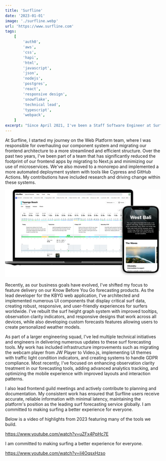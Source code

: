 ```yaml
---
title: 'Surfline'
date: '2023-01-01'
image: './surfline.webp'
url: 'https://www.surfline.com'
tags:
    [
        'auth0',
        'aws',
        'css',
        'hapi',
        'html',
        'javascript',
        'json',
        'nodejs',
        'postgres',
        'react',
        'responsive design',
        'snowflake',
        'technical lead',
        'typescript',
        'webpack',
    ]
excerpt: "Since April 2021, I've been a Staff Software Engineer at Surfline, where I work across our web applications stack. My primary focus is on the UI layer, using technologies like TypeScript, React, and Next.js. I also contribute to building and maintaining our APIs and databases, and we frequently work with AWS."
---
```


At Surfline, I started my journey on the Web Platform team, where I was responsible for overhauling our component system and migrating our frontend architecture to a more streamlined and efficient structure. Over the past two years, I've been part of a team that has significantly reduced the footprint of our frontend apps by migrating to Next.js and minimizing our use of microservices. We've also moved to a monorepo and implemented a more automated deployment system with tools like Cypress and GitHub Actions. My contributions have included research and driving change within these systems.

![Surfline Website](./surfline-site.webp)

Recently, as our business goals have evolved, I've shifted my focus to feature delivery on our Know Before You Go forecasting products. As the lead developer for the KBYG web application, I've architected and implemented numerous UI components that display critical surf data, creating robust, responsive, and user-friendly experiences for surfers worldwide. I've rebuilt the surf height graph system with improved tooltips, observation clarity indicators, and responsive designs that work across all devices, while also developing custom forecasts features allowing users to create personalized weather models.

As part of a larger engineering squad, I've led multiple technical initiatives and engineers in delivering numerous updates to these surf forecasting tools. My work has included infrastructure improvements such as migrating the webcam player from JW Player to Video.js, implementing UI themes with traffic light condition indicators, and creating systems to handle GDPR compliance. Most recently, I've focused on enhancing observation clarity treatment in our forecasting tools, adding advanced analytics tracking, and optimizing the mobile experience with improved layouts and interaction patterns.

I also lead frontend guild meetings and actively contribute to planning and documentation. My consistent work has ensured that Surfline users receive accurate, reliable information with minimal latency, maintaining the platform's position as the leading surf forecasting service globally. I am committed to making surfing a better experience for everyone.

Below is a video of highlights from 2023 featuring many of the tools we build.

https://www.youtube.com/watch?v=uZFx4PpHc7E

I am committed to making surfing a better experience for everyone.

https://www.youtube.com/watch?v=il4OqsxHzso
